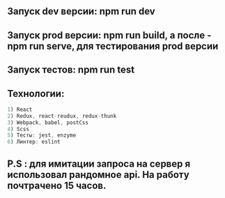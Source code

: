 ## Запуск dev версии: npm run dev
## Запуск prod версии: npm run build, а после - npm run serve, для тестирования prod версии
## Запуск тестов: npm run test
## Технологии: 
``` javascript 
1) React
2) Redux, react-reudux, redux-thunk
3) Webpack, babel, postCss
4) Scss
5) Тесты: jest, enzyme
6) Линтер: eslint
```

## P.S : для имитации запроса на сервер я использовал рандомное api. На работу почтрачено 15 часов.